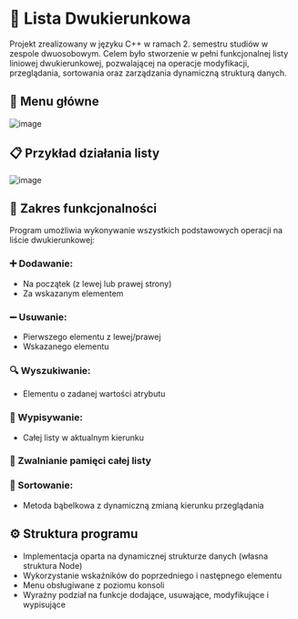 # 🔁 Lista Dwukierunkowa
Projekt zrealizowany w języku C++ w ramach 2. semestru studiów w zespole dwuosobowym.
Celem było stworzenie w pełni funkcjonalnej listy liniowej dwukierunkowej, pozwalającej na operacje modyfikacji, przeglądania, sortowania oraz zarządzania dynamiczną strukturą danych.
## 🧭 Menu główne
![image](https://github.com/user-attachments/assets/b153bb14-ccdf-4aae-8d3a-103561a627d9)
## 📋 Przykład działania listy
![image](https://github.com/user-attachments/assets/76c9cd48-add5-403a-9e0a-83aafac7577b)
## 🔧 Zakres funkcjonalności
Program umożliwia wykonywanie wszystkich podstawowych operacji na liście dwukierunkowej:  
### ➕ Dodawanie:
* Na początek (z lewej lub prawej strony)
* Za wskazanym elementem
### ➖ Usuwanie:  
* Pierwszego elementu z lewej/prawej
* Wskazanego elementu
### 🔍 Wyszukiwanie:  
* Elementu o zadanej wartości atrybutu
### 📜 Wypisywanie:  
* Całej listy w aktualnym kierunku
### 🧹 Zwalnianie pamięci całej listy  
### 🔄 Sortowanie:  
* Metoda bąbelkowa z dynamiczną zmianą kierunku przeglądania
## ⚙️ Struktura programu  
* Implementacja oparta na dynamicznej strukturze danych (własna struktura Node)
* Wykorzystanie wskaźników do poprzedniego i następnego elementu
* Menu obsługiwane z poziomu konsoli
* Wyraźny podział na funkcje dodające, usuwające, modyfikujące i wypisujące
